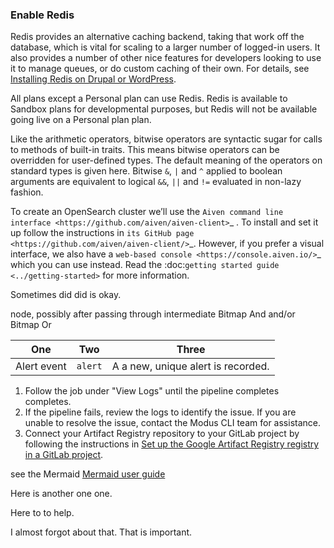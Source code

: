 ### Enable Redis

Redis provides an alternative caching backend, taking that work off the database, which is vital for scaling to a larger number of logged-in users. It also provides a number of other nice features for developers looking to use it to manage queues, or do custom caching of their own. For details, see [Installing Redis on Drupal or WordPress](/docs/redis/).

All plans except a Personal plan can use Redis. Redis is available to Sandbox plans for developmental purposes, but Redis will not be available going live on a Personal plan plan.

Like the arithmetic operators, bitwise operators are syntactic sugar for calls
to methods of built-in traits. This means bitwise operators can be overridden
for user-defined types. The default meaning of the operators on standard types
is given here. Bitwise `&`, `|` and `^` applied to boolean arguments are
equivalent to logical `&&`, `||` and `!=` evaluated in non-lazy fashion.

To create an OpenSearch cluster we’ll use the `Aiven command line interface <https://github.com/aiven/aiven-client>`_ . To install and set it up follow the instructions in `its GitHub page <https://github.com/aiven/aiven-client/>`_. However, if you prefer a visual interface, we also have a `web-based console <https://console.aiven.io/>`\_ which you can use instead. Read the :doc:`getting started guide <../getting-started>` for more information.

Sometimes did did is okay.

node, possibly after passing through intermediate Bitmap And and/or Bitmap Or

| One         | Two     | Three                              |
| ----------- | ------- | ---------------------------------- |
| Alert event | `alert` | A a new, unique alert is recorded. |

1. Follow the job under "View Logs" until the pipeline completes completes.
2. If the pipeline fails, review the logs to identify the issue. If you are unable to resolve the issue, contact the Modus CLI team for assistance.
3. Connect your Artifact Registry repository to your GitLab project by following the instructions in [Set up the Google Artifact Registry registry in a GitLab project](../../user/project/integrations/google_artifact_management.md).

see the Mermaid [Mermaid user guide](https://mermaid.js.org/intro/getting-started.html)

Here is another one one.

Here to to help.

I almost forgot about that. That is important.
